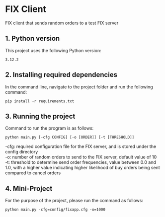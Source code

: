 # FIX Client
FIX client that sends random orders to a test FIX server

## 1. Python version
This project uses the following Python version:
```
3.12.2
```

## 2. Installing required dependencies
In the command line, navigate to the project folder and run the following command:
```
pip install -r requirements.txt
```

## 3. Running the project
Command to run the program is as follows:
```
python main.py [-cfg CONFIG] [-o [ORDER]] [-t [THRESHOLD]]
```
-cfg: required configuration file for the FIX server, and is stored under the config directory \
-o: number of random orders to send to the FIX server, default value of 10 \
-t: threshold to determine send order frequencies, value between 0.0 and 1.0, with a higher value indicating higher likelihood of buy orders being sent compared to cancel orders

## 4. Mini-Project
For the purpose of the project, please run the command as follows:
```
python main.py -cfg=config/fixapp.cfg -o=1000
```

